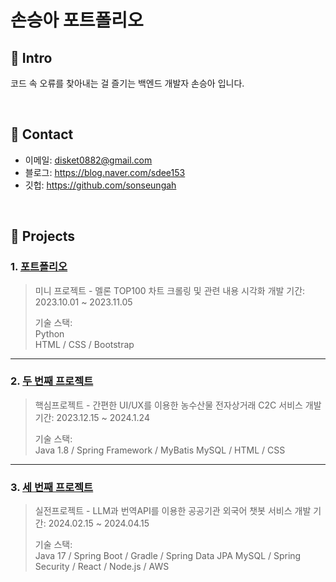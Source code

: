# 손승아 포트폴리오

## :pushpin: Intro
코드 속 오류를 찾아내는 걸 즐기는 백엔드 개발자 손승아 입니다.

</br>

## :pushpin: Contact
- 이메일: disket0882@gmail.com
- 블로그: https://blog.naver.com/sdee153
- 깃헙: https://github.com/sonseungah

</br>

## :pushpin: Projects
### 1. [포트폴리오](https://adorable-society-1a9.notion.site/788ba4d2221344fab5d400f5c440e827?pvs=4)
>미니 프로젝트 - 멜론 TOP100 차트 크롤링 및 관련 내용 시각화
>개발 기간: 2023.10.01 ~ 2023.11.05  
>  
>기술 스택:  
>Python  
>HTML / CSS / Bootstrap
>  

---

### 2. [두 번째 프로젝트](https://github.com/2023-SMHRD-IS-AI1/HRGR.git)
>핵심프로젝트 - 간편한 UI/UX를 이용한 농수산물 전자상거래 C2C 서비스
>개발 기간: 2023.12.15 ~ 2024.1.24  
>  
>기술 스택:  
>Java 1.8 / Spring Framework / MyBatis
>MySQL / HTML / CSS 
>  


---

### 3. [세 번째 프로젝트](https://github.com/Project-TokTalk/backend.git)
>실전프로젝트 - LLM과 번역API를 이용한 공공기관 외국어 챗봇 서비스
>개발 기간: 2024.02.15 ~ 2024.04.15
>  
>기술 스택:  
>Java 17 / Spring Boot / Gradle / Spring Data JPA 
>MySQL / Spring Security / React / Node.js / AWS 
>
